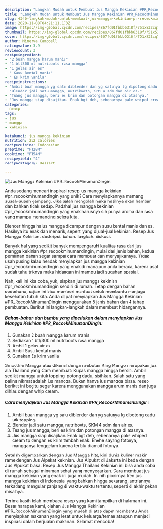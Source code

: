 ```yaml
---
description: "Langkah Mudah untuk Membuat Jus Mangga Kekinian #PR_RecookMinumanDingin Anti Gagal"
title: "Langkah Mudah untuk Membuat Jus Mangga Kekinian #PR_RecookMinumanDingin Anti Gagal"
slug: 4340-langkah-mudah-untuk-membuat-jus-mangga-kekinian-pr-recookminumandingin-anti-gagal
date: 2020-11-08T04:21:11.173Z
image: https://img-global.cpcdn.com/recipes/867fd01fbbb6318f/751x532cq70/jus-mangga-kekinian-pr_recookminumandingin-foto-resep-utama.jpg
thumbnail: https://img-global.cpcdn.com/recipes/867fd01fbbb6318f/751x532cq70/jus-mangga-kekinian-pr_recookminumandingin-foto-resep-utama.jpg
cover: https://img-global.cpcdn.com/recipes/867fd01fbbb6318f/751x532cq70/jus-mangga-kekinian-pr_recookminumandingin-foto-resep-utama.jpg
author: Minerva Campbell
ratingvalue: 3.9
reviewcount: 3
recipeingredient:
- "2 buah mangga harum manis"
- "1 btl300 ml nutriboots rasa mangga"
- "1 gelas air es"
- " Susu kental manis"
- " Es krim vanila"
recipeinstructions:
- "Ambil buah mangga yg satu diblender dan yg satunya lg dipotong dadu utk topping."
- "Blender jadi satu mangga, nutriboots, SKM 4 sdm dan air es."
- "Tuang jus mangga, beri es krim dan potongan mangga di atasnya."
- "Jus mangga siap disajikan. Enak bgt deh, sebenarnya pake whiped cream tp dengan es krim tambah enak. Ehehe sayang fotonya, mangganya tenggelam karena terlalu diambil fotonya."
categories:
- Resep
tags:
- jus
- mangga
- kekinian

katakunci: jus mangga kekinian 
nutrition: 252 calories
recipecuisine: Indonesian
preptime: "PT28M"
cooktime: "PT54M"
recipeyield: "4"
recipecategory: Dessert

---
```



![Jus Mangga Kekinian #PR_RecookMinumanDingin](https://img-global.cpcdn.com/recipes/867fd01fbbb6318f/751x532cq70/jus-mangga-kekinian-pr_recookminumandingin-foto-resep-utama.jpg)

Anda sedang mencari inspirasi resep jus mangga kekinian #pr_recookminumandingin yang unik? Cara menyiapkannya memang susah-susah gampang. Jika salah mengolah maka hasilnya akan hambar dan bahkan tidak sedap. Padahal jus mangga kekinian #pr_recookminumandingin yang enak harusnya sih punya aroma dan rasa yang mampu memancing selera kita.

Blender hingga halus mangga dicampur dengan susu kental manis dan es. Hasilnya itu enak dan menarik, seperti yang dijual-jual kekinian. Resep Jus Mangga Kekinian. deskripsi. bahan. langkah. diskusi.

Banyak hal yang sedikit banyak mempengaruhi kualitas rasa dari jus mangga kekinian #pr_recookminumandingin, mulai dari jenis bahan, kedua pemilihan bahan segar sampai cara membuat dan menyajikannya. Tidak usah pusing kalau hendak menyiapkan jus mangga kekinian #pr_recookminumandingin yang enak di mana pun anda berada, karena asal sudah tahu triknya maka hidangan ini mampu jadi suguhan spesial.


Nah, kali ini kita coba, yuk, siapkan jus mangga kekinian #pr_recookminumandingin sendiri di rumah. Tetap dengan bahan sederhana, sajian ini bisa memberi manfaat untuk membantu menjaga kesehatan tubuh kita. Anda dapat menyiapkan Jus Mangga Kekinian #PR_RecookMinumanDingin menggunakan 5 jenis bahan dan 4 tahap pembuatan. Berikut ini langkah-langkah dalam membuat hidangannya.

<!--inarticleads1-->

##### Bahan-bahan dan bumbu yang diperlukan dalam menyiapkan Jus Mangga Kekinian #PR_RecookMinumanDingin:

1. Gunakan 2 buah mangga harum manis
1. Sediakan 1 btl/300 ml nutriboots rasa mangga
1. Ambil 1 gelas air es
1. Ambil  Susu kental manis
1. Gunakan  Es krim vanila


Smoothie Mangga atau dikenal dengan sebutan King Mango merupakan jus ala Thailand yang Cara membuat: Kupas mangga hingga bersih. Ambil sedikit mangga untuk topping, potong dadu, sisihkan. Salah satu yang paling nikmat adalah jus mangga. Bukan hanya jus mangga biasa, resep berikut ini begitu segar karena menggunakan mangga arum manis dan juga dihias dengan whip cream. 

<!--inarticleads2-->

##### Cara menyiapkan Jus Mangga Kekinian #PR_RecookMinumanDingin:

1. Ambil buah mangga yg satu diblender dan yg satunya lg dipotong dadu utk topping.
1. Blender jadi satu mangga, nutriboots, SKM 4 sdm dan air es.
1. Tuang jus mangga, beri es krim dan potongan mangga di atasnya.
1. Jus mangga siap disajikan. Enak bgt deh, sebenarnya pake whiped cream tp dengan es krim tambah enak. Ehehe sayang fotonya, mangganya tenggelam karena terlalu diambil fotonya.


Setelah digemparkan dengan Jus Mangga hits, kini dunia kuliner makin rame dengan Jus Alpukat kekinian. Jus Alpukat di Jakarta ini beda dengan Jus Alpukat biasa. Resep Jus Mangga Thailand Kekinian ini bisa anda coba di rumah sebagai minuman sehat yang menyegarkan. Cara membuat jus mangga kekinian yang enak ini juga mudah. Ini nih pionirnya tren jus mangga kekinian di Indonesia, yang bahkan hingga sekarang, antriannya terkadang mengular panjang di waktu-waktu tertentu, seperti di akhir pekan misalnya. 

Terima kasih telah membaca resep yang kami tampilkan di halaman ini. Besar harapan kami, olahan Jus Mangga Kekinian #PR_RecookMinumanDingin yang mudah di atas dapat membantu Anda menyiapkan makanan yang lezat untuk keluarga/teman ataupun menjadi inspirasi dalam berjualan makanan. Selamat mencoba!
